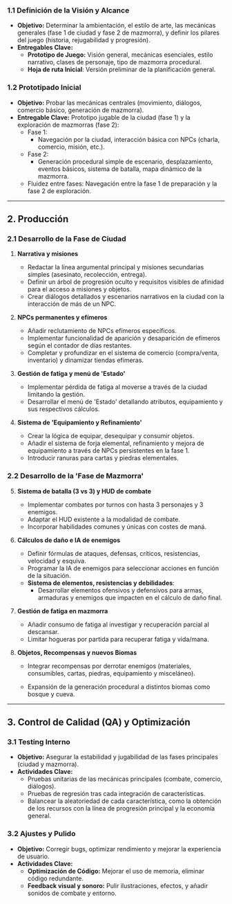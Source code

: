 ### 1.1 Definición de la Visión y Alcance

- **Objetivo:** Determinar la ambientación, el estilo de arte, las mecánicas generales (fase 1 de ciudad y fase 2 de mazmorra), y definir los pilares del juego (historia, rejugabilidad y progresión).
- **Entregables Clave:**
    - **Prototipo de Juego:** Visión general, mecánicas esenciales, estilo narrativo, clases de personaje, tipo de mazmorra procedural.
    - **Hoja de ruta Inicial**: Versión preliminar de la planificación general.

### 1.2 Prototipado Inicial

- **Objetivo:** Probar las mecánicas centrales (movimiento, diálogos, comercio básico, generación de mazmorra).
- **Entregable Clave:** Prototipo jugable de la ciudad (fase 1) y la exploración de mazmorras (fase 2): 
    - Fase 1:
	    - Navegación por la ciudad, interacción básica con NPCs (charla, comercio, misión, etc.).
    - Fase 2:
	    - Generación procedural simple de escenario, desplazamiento, eventos básicos, sistema de batalla, mapa dinámico de la mazmorra.
	- Fluidez entre fases: Navegación entre la fase 1 de preparación y la fase 2 de exploración.

---

## 2. Producción

### 2.1 Desarrollo de la Fase de Ciudad

1. **Narrativa y misiones**
	- Redactar la línea argumental principal y misiones secundarias simples (asesinato, recolección, entrega).
	- Definir un árbol de progresión oculto y requisitos visibles de afinidad para el acceso a misiones y objetos.
	- Crear diálogos detallados y escenarios narrativos en la ciudad con la interacción de más de un NPC.

2. **NPCs permanentes y efímeros**
	- Añadir reclutamiento de NPCs efímeros específicos.
	- Implementar funcionalidad de aparición y desaparición de efímeros según el contador de días restantes.
	- Completar y profundizar en el sistema de comercio (compra/venta, inventario) y dinamizar tiendas efímeras.

3. **Gestión de fatiga y menú de 'Estado'**
	- Implementar pérdida de fatiga al moverse a través de la ciudad limitando la gestión.
	- Desarrollar el menú de 'Estado' detallando atributos, equipamiento y sus respectivos cálculos.
    
4. **Sistema de 'Equipamiento y Refinamiento'**
	- Crear la lógica de equipar, desequipar y consumir objetos.
	- Añadir el sistema de forja elemental, refinamiento y mejora de equipamiento a través de NPCs persistentes en la fase 1.
	- Introducir ranuras para cartas y piedras elementales.


### 2.2 Desarrollo de la 'Fase de Mazmorra'

5. **Sistema de batalla (3 vs 3) y HUD de combate**
	- Implementar combates por turnos con hasta 3 personajes y 3 enemigos.
	- Adaptar el HUD existente a la modalidad de combate.
	- Incorporar habilidades comunes y únicas con costes de maná.
	
6. **Cálculos de daño e IA de enemigos**
	- Definir fórmulas de ataques, defensas, críticos, resistencias, velocidad y esquiva.
	- Programar la IA de enemigos para seleccionar acciones en función de la situación.
	- **Sistema de elementos, resistencias y debilidades**: 
		- Desarrollar elementos ofensivos y defensivos para armas, armaduras y enemigos que impacten en el cálculo de daño final.

7. **Gestión de fatiga en mazmorra**
	- Añadir consumo de fatiga al investigar y recuperación parcial al descansar.
	- Limitar hogueras por partida para recuperar fatiga y vida/mana.

8. **Objetos, Recompensas y nuevos Biomas**
	- Integrar recompensas por derrotar enemigos (materiales, consumibles, cartas, piedras, equipamiento y misceláneo).

	- Expansión de la generación procedural a distintos biomas como bosque y cueva.


---

## 3. Control de Calidad (QA) y Optimización

### 3.1 Testing Interno

- **Objetivo:** Asegurar la estabilidad y jugabilidad de las fases principales (ciudad y mazmorra).
- **Actividades Clave:**
    - Pruebas unitarias de las mecánicas principales (combate, comercio, diálogos).
    - Pruebas de regresión tras cada integración de características.
	- Balancear la aleatoriedad de cada característica, como la obtención de los recursos con la línea de progresión principal y la economía general.

### 3.2 Ajustes y Pulido

- **Objetivo:** Corregir bugs, optimizar rendimiento y mejorar la experiencia de usuario.
- **Actividades Clave:**
    - **Optimización de Código:** Mejorar el uso de memoria, eliminar código redundante.
    - **Feedback visual y sonoro:** Pulir ilustraciones, efectos, y añadir sonidos de combate y entorno.
